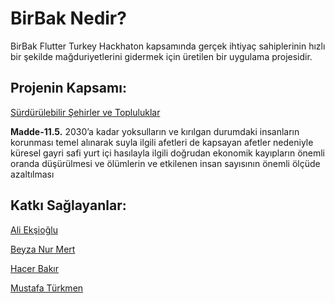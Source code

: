 ﻿# BirBak Nedir?


BirBak Flutter Turkey Hackhaton kapsamında gerçek ihtiyaç sahiplerinin hızlı bir şekilde mağduriyetlerini gidermek için üretilen bir uygulama projesidir.

## Projenin Kapsamı: 

[Sürdürülebilir Şehirler ve Topluluklar](https://www.kureselamaclar.org/amaclar/surdurulebilir-sehirler-ve-topluluklar/) 

**Madde-11.5.** 2030’a kadar yoksulların ve kırılgan durumdaki insanların korunması temel alınarak suyla ilgili afetleri de kapsayan afetler nedeniyle küresel gayri safi yurt içi hasılayla ilgili doğrudan ekonomik kayıpların önemli oranda düşürülmesi ve ölümlerin ve etkilenen insan sayısının önemli ölçüde azaltılması





## Katkı Sağlayanlar:
[Ali Ekşioğlu](https://github.com/Ali-Eksioglu)

[Beyza Nur Mert](https://github.com/BeyzaMert)

[Hacer Bakır](https://github.com/hacerbakir)

[Mustafa Türkmen](https://github.com/SeniorTurkmen)
